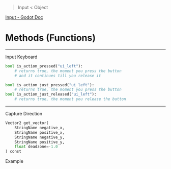 > Input < Object

[Input - Godot Doc](https://docs.godotengine.org/en/latest/classes/class_input.html)

# Methods (Functions)
---
Input Keyboard
```python
bool is_action_pressed("ui_left"): 
	# returns true, the moment you press the button
	# and it continues till you release it
```

```python
bool is_action_just_pressed("ui_left"): 
	# returns true, the moment you press the button
bool is_action_just_released("ui_left"): 
	# returns true, the moment you release the button
```

---
Capture Direction
```python
Vector2 get_vector(
	StringName negative_x, 
	StringName positive_x, 
	StringName negative_y, 
	StringName positive_y, 
	float deadzone=-1.0
) const
```

Example
```

```